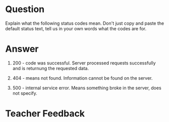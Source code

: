 # Question
Explain what the following status codes mean. Don't just copy and paste the default status text, tell us in your own words what the codes are for.

# Answer

1. 200 - code was successful. Server processed requests successfully and is returnung the requested data.

2. 404 - means not found. Information cannot be found on the server.

3. 500 - internal service error. Means something broke in the server, does not specify.

# Teacher Feedback